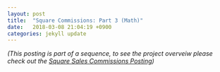 ```yaml
---
layout: post
title:  "Square Commissions: Part 3 (Math)"
date:   2018-03-08 21:04:19 +0900
categories: jekyll update
---
```

*(This posting is part of a sequence, to see the project overveiw please check out the [Square Sales Commissions Posting])*

[Square Sales Commissions Posting]: /jekyll/update/2018/03/05/Square-Sales-Commissions-Calculator.html